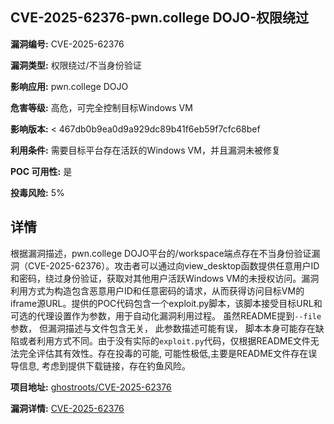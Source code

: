## CVE-2025-62376-pwn.college DOJO-权限绕过

**漏洞编号:** CVE-2025-62376

**漏洞类型:** 权限绕过/不当身份验证

**影响应用:** pwn.college DOJO

**危害等级:** 高危，可完全控制目标Windows VM

**影响版本:** < 467db0b9ea0d9a929dc89b41f6eb59f7cfc68bef

**利用条件:** 需要目标平台存在活跃的Windows VM，并且漏洞未被修复

**POC 可用性:** 是

**投毒风险:** 5%

## 详情

根据漏洞描述，pwn.college DOJO平台的/workspace端点存在不当身份验证漏洞（CVE-2025-62376）。攻击者可以通过向view_desktop函数提供任意用户ID和密码，绕过身份验证，获取对其他用户活跃Windows VM的未授权访问。漏洞利用方式为构造包含恶意用户ID和任意密码的请求，从而获得访问目标VM的iframe源URL。提供的POC代码包含一个exploit.py脚本，该脚本接受目标URL和可选的代理设置作为参数，用于自动化漏洞利用过程。 虽然README提到`--file`参数， 但漏洞描述与文件包含无关， 此参数描述可能有误， 脚本本身可能存在缺陷或者利用方式不同。由于没有实际的`exploit.py`代码，仅根据README文件无法完全评估其有效性。存在投毒的可能, 可能性极低,主要是README文件存在误导信息, 考虑到提供下载链接，存在钓鱼风险。

**项目地址:** [ghostroots/CVE-2025-62376](https://github.com/ghostroots/CVE-2025-62376)

**漏洞详情:** [CVE-2025-62376](https://nvd.nist.gov/vuln/detail/CVE-2025-62376)